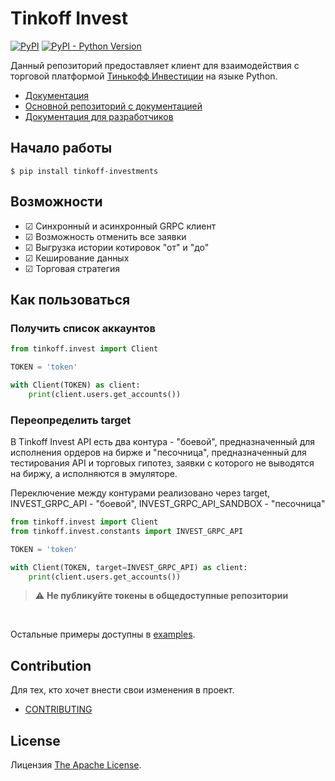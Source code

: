 # Tinkoff Invest

[![PyPI](https://img.shields.io/pypi/v/tinkoff-investments)](https://pypi.org/project/tinkoff-investments/)
[![PyPI - Python Version](https://img.shields.io/pypi/pyversions/tinkoff-investments)](https://www.python.org/downloads/)

Данный репозиторий предоставляет клиент для взаимодействия с торговой платформой [Тинькофф Инвестиции](https://www.tinkoff.ru/invest/) на языке Python.

- [Документация](https://tinkoff.github.io/invest-python/)
- [Основной репозиторий с документацией](https://github.com/Tinkoff/investAPI)
- [Документация для разработчиков](https://tinkoff.github.io/investAPI/)

## Начало работы

<!-- termynal -->

```
$ pip install tinkoff-investments
```

## Возможности

- &#9745; Синхронный и асинхронный GRPC клиент
- &#9745; Возможность отменить все заявки
- &#9745; Выгрузка истории котировок "от" и "до"
- &#9745; Кеширование данных
- &#9745; Торговая стратегия

## Как пользоваться

### Получить список аккаунтов

```python
from tinkoff.invest import Client

TOKEN = 'token'

with Client(TOKEN) as client:
    print(client.users.get_accounts())
```

### Переопределить target

В Tinkoff Invest API есть два контура - "боевой", предназначенный для исполнения ордеров на бирже и "песочница", предназначенный для тестирования API и торговых гипотез, заявки с которого не выводятся на биржу, а исполняются в эмуляторе.

Переключение между контурами реализовано через target, INVEST_GRPC_API - "боевой", INVEST_GRPC_API_SANDBOX - "песочница"

```python
from tinkoff.invest import Client
from tinkoff.invest.constants import INVEST_GRPC_API

TOKEN = 'token'

with Client(TOKEN, target=INVEST_GRPC_API) as client:
    print(client.users.get_accounts())
```

> :warning: **Не публикуйте токены в общедоступные репозитории**
<br/>

Остальные примеры доступны в [examples](https://github.com/Tinkoff/invest-python/tree/main/examples).

## Contribution

Для тех, кто хочет внести свои изменения в проект.

- [CONTRIBUTING](https://github.com/Tinkoff/invest-python/blob/main/CONTRIBUTING.md)

## License

Лицензия [The Apache License](https://github.com/Tinkoff/invest-python/blob/main/LICENSE).

